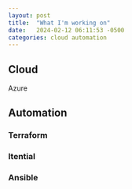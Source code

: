 ```yaml
---
layout: post
title:  "What I'm working on"
date:   2024-02-12 06:11:53 -0500
categories: cloud automation
---
```


## Cloud

Azure

## Automation

### Terraform
### Itential
### Ansible


